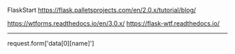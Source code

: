FlaskStart
https://flask.palletsprojects.com/en/2.0.x/tutorial/blog/


https://wtforms.readthedocs.io/en/3.0.x/
https://flask-wtf.readthedocs.io/


---

request.form['data[0][name]']